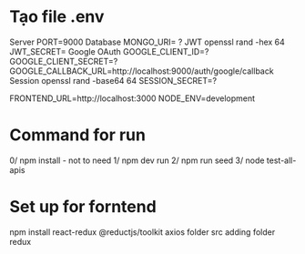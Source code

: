 # Tạo file .env
Server
PORT=9000
 Database
MONGO_URI= ?
 JWT openssl rand -hex 64
JWT_SECRET=
 Google OAuth
GOOGLE_CLIENT_ID=?
GOOGLE_CLIENT_SECRET=?
GOOGLE_CALLBACK_URL=http://localhost:9000/auth/google/callback
 Session openssl rand -base64 64
SESSION_SECRET=?

 FRONTEND_URL=http://localhost:3000
 NODE_ENV=development

# Command for run
0/ npm install - not to need
1/ 
npm dev run
2/
npm run seed
3/
node test-all-apis

# Set up for forntend
npm install react-redux @reductjs/toolkit axios
folder src adding folder redux
